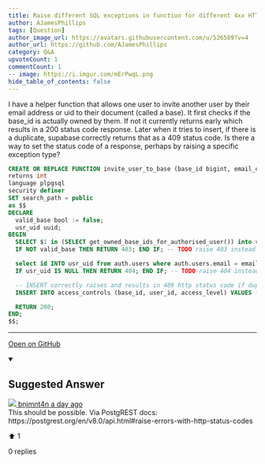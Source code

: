 ```yaml
---
title: Raise different SQL exceptions in function for different 4xx HTTP status codes?
author: AJamesPhillips
tags: [Question]
author_image_url: https://avatars.githubusercontent.com/u/526509?v=4
author_url: https://github.com/AJamesPhillips
category: Q&A
upvoteCount: 1
commentCount: 1
-- image: https://i.imgur.com/mErPwqL.png
hide_table_of_contents: false
---
```


I have a helper function that allows one user to invite another user by their email address or uid to their document (called a base).  It first checks if the base_id is actually owned by them.  If not it currently returns early which results in a 200 status code response.  Later when it tries to insert, if there is a duplicate, supabase correctly returns that as a 409 status code.  Is there a way to set the status code of a response, perhaps by raising a specific exception type?

```sql
CREATE OR REPLACE FUNCTION invite_user_to_base (base_id bigint, email_or_uid text, access_level AccessControlLevel)
returns int
language plpgsql
security definer
SET search_path = public
as $$
DECLARE
  valid_base bool := false;
  usr_uid uuid;
BEGIN
  SELECT $1 in (SELECT get_owned_base_ids_for_authorised_user()) into valid_base;
  IF NOT valid_base THEN RETURN 403; END IF; -- TODO raise 403 instead of returning http status code of 200

  select id INTO usr_uid from auth.users where auth.users.email = email_or_uid OR auth.users.id = uuid_or_null(email_or_uid) LIMIT 1;
  IF usr_uid IS NULL THEN RETURN 404; END IF; -- TODO raise 404 instead of returning http status code of 200

  -- INSERT correctly raises and results in 409 http status code if duplicate base and user id in access_controls
  INSERT INTO access_controls (base_id, user_id, access_level) VALUES (base_id, usr_uid, access_level);

  RETURN 200;
END;
$$;
```

---

<a href="https://github.com/supabase/supabase/discussions/3287#discussioncomment-1368889" className="margin-bottom--md">Open on GitHub</a>

<details open style={{borderWidth: 1, borderColor: '#3ecf8e', backgroundColor: 'transparent'}}>
  <summary>
    <h2>Suggested Answer</h2>
  </summary>
  <div className="avatar">
  <a href="https://github.com/bnjmnt4n" style={{display: 'flex'}} className="margin-vert--md">
  <span className="col--1 avatar ">
    <img className="avatar__photo avatar__photo--sm" src="https://avatars.githubusercontent.com/u/813865?u=631fea8717683d0f6f925b41b3b0d64a89daa96d&v=4"/>
  </span>
  <span style={{display: 'flex'}}>
    <span className="margin-horiz--sm">bnjmnt4n</span>
    <span style={{ color: '#8b949e' }}>a day ago</span>
  </span>
  </a>
  </div>
  This should be possible. Via PostgREST docs: https://postgrest.org/en/v8.0/api.html#raise-errors-with-http-status-codes
  <div style={{ display: 'flex', flexDirection: 'row', justifyContent: 'space-between' }}>
    <p>⬆️  <span className="margin-left--sm">1</span></p>
    <p>0 replies</p>
  </div>
</details> 
